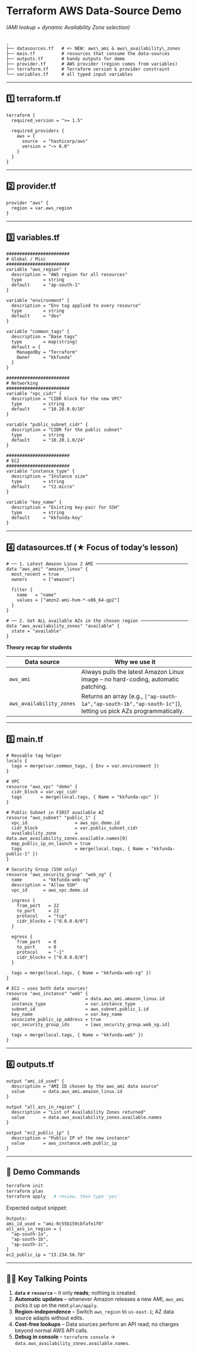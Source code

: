 # Terraform AWS Data-Source Demo  
*(AMI lookup + dynamic Availability Zone selection)*

```

.
├── datasources.tf   # <─ NEW: aws\_ami & aws\_availability\_zones
├── main.tf          # resources that consume the data-sources
├── outputs.tf       # handy outputs for demo
├── provider.tf      # AWS provider (region comes from variables)
├── terraform.tf     # Terraform version & provider constraint
└── variables.tf     # all typed input variables

````

---

## 1️⃣ terraform.tf

```hcl
terraform {
  required_version = ">= 1.5"

  required_providers {
    aws = {
      source  = "hashicorp/aws"
      version = "~> 6.0"
    }
  }
}
````

---

## 2️⃣ provider.tf

```hcl
provider "aws" {
  region = var.aws_region
}
```

---

## 3️⃣ variables.tf

```hcl
########################
# Global / Misc
########################
variable "aws_region" {
  description = "AWS region for all resources"
  type        = string
  default     = "ap-south-1"
}

variable "environment" {
  description = "Env tag applied to every resource"
  type        = string
  default     = "dev"
}

variable "common_tags" {
  description = "Base tags"
  type        = map(string)
  default = {
    ManagedBy = "Terraform"
    Owner     = "kkfunda"
  }
}

########################
# Networking
########################
variable "vpc_cidr" {
  description = "CIDR block for the new VPC"
  type        = string
  default     = "10.20.0.0/16"
}

variable "public_subnet_cidr" {
  description = "CIDR for the public subnet"
  type        = string
  default     = "10.20.1.0/24"
}

########################
# EC2
########################
variable "instance_type" {
  description = "Instance size"
  type        = string
  default     = "t2.micro"
}

variable "key_name" {
  description = "Existing key-pair for SSH"
  type        = string
  default     = "kkfunda-key"
}
```

---

## 4️⃣ datasources.tf  (★ Focus of today’s lesson)

```hcl
# ── 1. Latest Amazon Linux 2 AMI ───────────────────────────────────
data "aws_ami" "amazon_linux" {
  most_recent = true
  owners      = ["amazon"]

  filter {
    name   = "name"
    values = ["amzn2-ami-hvm-*-x86_64-gp2"]
  }
}

# ── 2. Get ALL available AZs in the chosen region ──────────────────
data "aws_availability_zones" "available" {
  state = "available"
}
```

**Theory recap for students**

| Data source              | Why we use it                                                                                                 |
| ------------------------ | ------------------------------------------------------------------------------------------------------------- |
| `aws_ami`                | Always pulls the latest Amazon Linux image – no hard-coding, automatic patching.                              |
| `aws_availability_zones` | Returns an array (e.g., `["ap-south-1a","ap-south-1b","ap-south-1c"]`), letting us pick AZs programmatically. |

---

## 5️⃣ main.tf

```hcl
# Reusable tag helper
locals {
  tags = merge(var.common_tags, { Env = var.environment })
}

# VPC
resource "aws_vpc" "demo" {
  cidr_block = var.vpc_cidr
  tags       = merge(local.tags, { Name = "kkfunda-vpc" })
}

# Public Subnet in FIRST available AZ
resource "aws_subnet" "public_1" {
  vpc_id                  = aws_vpc.demo.id
  cidr_block              = var.public_subnet_cidr
  availability_zone       = data.aws_availability_zones.available.names[0]
  map_public_ip_on_launch = true
  tags                    = merge(local.tags, { Name = "kkfunda-public-1" })
}

# Security Group (SSH only)
resource "aws_security_group" "web_sg" {
  name        = "kkfunda-web-sg"
  description = "Allow SSH"
  vpc_id      = aws_vpc.demo.id

  ingress {
    from_port   = 22
    to_port     = 22
    protocol    = "tcp"
    cidr_blocks = ["0.0.0.0/0"]
  }

  egress {
    from_port   = 0
    to_port     = 0
    protocol    = "-1"
    cidr_blocks = ["0.0.0.0/0"]
  }

  tags = merge(local.tags, { Name = "kkfunda-web-sg" })
}

# EC2 – uses both data sources!
resource "aws_instance" "web" {
  ami                         = data.aws_ami.amazon_linux.id
  instance_type               = var.instance_type
  subnet_id                   = aws_subnet.public_1.id
  key_name                    = var.key_name
  associate_public_ip_address = true
  vpc_security_group_ids      = [aws_security_group.web_sg.id]

  tags = merge(local.tags, { Name = "kkfunda-web" })
}
```

---

## 6️⃣ outputs.tf

```hcl
output "ami_id_used" {
  description = "AMI ID chosen by the aws_ami data source"
  value       = data.aws_ami.amazon_linux.id
}

output "all_azs_in_region" {
  description = "List of Availability Zones returned"
  value       = data.aws_availability_zones.available.names
}

output "ec2_public_ip" {
  description = "Public IP of the new instance"
  value       = aws_instance.web.public_ip
}
```

---

## 🧪 Demo Commands

```bash
terraform init
terraform plan
terraform apply   # review, then type 'yes'
```

Expected output snippet:

```
Outputs:
ami_id_used = "ami-0c55b159cbfafe1f0"
all_azs_in_region = [
  "ap-south-1a",
  "ap-south-1b",
  "ap-south-1c",
]
ec2_public_ip = "13.234.56.78"
```

---

## 🧑‍🏫 Key Talking Points

1. **`data` ≠ `resource`** – it only **reads**; nothing is created.
2. **Automatic updates** – whenever Amazon releases a new AMI, `aws_ami` picks it up on the next `plan/apply`.
3. **Region-independence** – Switch `aws_region` to `us-east-1`; AZ data source adapts without edits.
4. **Cost-free lookups** – Data sources perform an API read; no charges beyond normal AWS API calls.
5. **Debug in console** – `terraform console` → `data.aws_availability_zones.available.names`.

